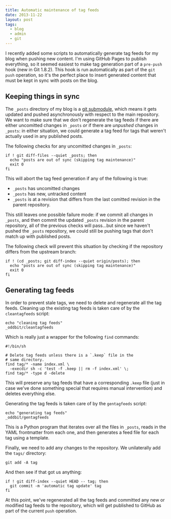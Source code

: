 ```yaml
---
title: Automatic maintenance of tag feeds
date: 2013-11-22
layout: post
tags:
  - blog
  - admin
  - git
---
```


I recently added some scripts to automatically generate tag feeds for
my blog when pushing new content.  I'm using GitHub Pages to publish
everything, so it seemed easiest to make tag generation part of a
`pre-push` hook (new in Git 1.8.2).  This hook is run automatically as
part of the `git push` operation, so it's the perfect place to insert
generated content that must be kept in sync with posts on the blog.

## Keeping things in sync

The `_posts` directory of my blog is a [git submodule][], which means
it gets updated and pushed asynchronously with respect to the main
repository.  We want to make sure that we don't regenerate the tag
feeds if there are either uncomitted changes in `_posts` *or* if there
are *unpushed* changes in `_posts`: in either situation, we could
generate a tag feed for tags that weren't actually used in any
published posts.

[git submodule]: http://git-scm.com/book/en/Git-Tools-Submodules

The following checks for any uncomitted changes in `_posts`:

    if ! git diff-files --quiet _posts; then
      echo "posts are out of sync (skipping tag maintenance)"
      exit 0
    fi

This will abort the tag feed generation if any of the following is
true:

- `_posts` has uncomitted changes
- `_posts` has new, untracked content
- `_posts` is at a revision that differs from the last comitted
  revision in the parent repository.

This still leaves one possible failure mode: if we commit all changes
in `_posts`, and then commit the updated `_posts` revision in the
parent repository, all of the previous checks will pass...but since we
haven't pushed the `_posts` repository, we could still be pushing tags
that don't match up with published posts.

The following check will prevent this situation by checking if the
repository differs from the upstream branch:

    if ! (cd _posts; git diff-index --quiet origin/posts); then
      echo "posts are out of sync (skipping tag maintenance)"
      exit 0
    fi

## Generating tag feeds

In order to prevent stale tags, we need to delete and regenerate all
the tag feeds.  Cleaning up the existing tag feeds is taken care of by
the `cleantagfeeds` script:

    echo "cleaning tag feeds"
    _oddbit/cleantagfeeds

Which is really just a wrapper for the following `find` commands:

    #!/bin/sh

    # Delete tag feeds unless there is a `.keep` file in the
    # same directory.
    find tag/* -name index.xml \
      -execdir sh -c 'test -f .keep || rm -f index.xml' \;
    find tag/* -type d -delete

This will preserve any tag feeds that have a corresponding `.keep`
file (just in case we've done something special that requires manual
intervention) and deletes everything else.

Generating the tag feeds is taken care of by the `gentagfeeds`
script:

    echo "generating tag feeds"
    _oddbit/gentagfeeds

This is a Python program that iterates over all the files in `_posts`,
reads in the YAML frontmatter from each one, and then generates a feed
file for each tag using a template.

Finally, we need to add any changes to the repository.  We
unilaterally add the `tags/` directory:

    git add -A tag

And then see if that got us anything:

    if ! git diff-index --quiet HEAD -- tag; then
      git commit -m 'automatic tag update' tag
    fi

At this point, we've regenerated all the tag feeds and committed any
new or modified tag feeds to the repository, which will get published
to GitHub as part of the current `push` operation.

